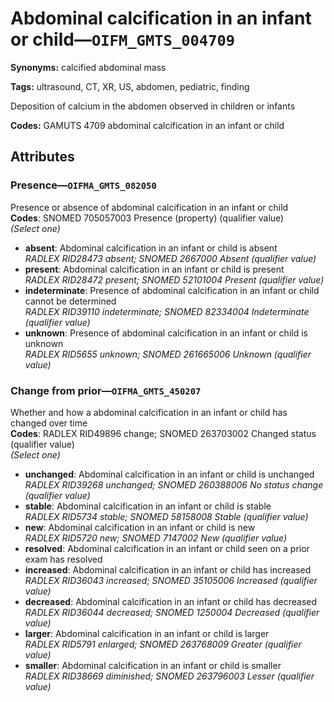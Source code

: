 # Abdominal calcification in an infant or child—`OIFM_GMTS_004709`

**Synonyms:** calcified abdominal mass

**Tags:** ultrasound, CT, XR, US, abdomen, pediatric, finding

Deposition of calcium in the abdomen observed in children or infants

**Codes:** GAMUTS 4709 abdominal calcification in an infant or child

## Attributes

### Presence—`OIFMA_GMTS_082050`

Presence or absence of abdominal calcification in an infant or child  
**Codes**: SNOMED 705057003 Presence (property) (qualifier value)  
*(Select one)*

- **absent**: Abdominal calcification in an infant or child is absent  
_RADLEX RID28473 absent; SNOMED 2667000 Absent (qualifier value)_
- **present**: Abdominal calcification in an infant or child is present  
_RADLEX RID28472 present; SNOMED 52101004 Present (qualifier value)_
- **indeterminate**: Presence of abdominal calcification in an infant or child cannot be determined  
_RADLEX RID39110 indeterminate; SNOMED 82334004 Indeterminate (qualifier value)_
- **unknown**: Presence of abdominal calcification in an infant or child is unknown  
_RADLEX RID5655 unknown; SNOMED 261665006 Unknown (qualifier value)_

### Change from prior—`OIFMA_GMTS_450207`

Whether and how a abdominal calcification in an infant or child has changed over time  
**Codes**: RADLEX RID49896 change; SNOMED 263703002 Changed status (qualifier value)  
*(Select one)*

- **unchanged**: Abdominal calcification in an infant or child is unchanged  
_RADLEX RID39268 unchanged; SNOMED 260388006 No status change (qualifier value)_
- **stable**: Abdominal calcification in an infant or child is stable  
_RADLEX RID5734 stable; SNOMED 58158008 Stable (qualifier value)_
- **new**: Abdominal calcification in an infant or child is new  
_RADLEX RID5720 new; SNOMED 7147002 New (qualifier value)_
- **resolved**: Abdominal calcification in an infant or child seen on a prior exam has resolved  
- **increased**: Abdominal calcification in an infant or child has increased  
_RADLEX RID36043 increased; SNOMED 35105006 Increased (qualifier value)_
- **decreased**: Abdominal calcification in an infant or child has decreased  
_RADLEX RID36044 decreased; SNOMED 1250004 Decreased (qualifier value)_
- **larger**: Abdominal calcification in an infant or child is larger  
_RADLEX RID5791 enlarged; SNOMED 263768009 Greater (qualifier value)_
- **smaller**: Abdominal calcification in an infant or child is smaller  
_RADLEX RID38669 diminished; SNOMED 263796003 Lesser (qualifier value)_